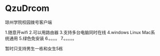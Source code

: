 # QzuDrcom
琼州学院校园拨号客户端

1.随意开wifi
2.可以用路由器
3.支持多台电脑同时在线
4.windows Linux Mac系统通用
5.绿色免安装
6.。。。。
7.。。。。。

暂时只支持男生一栋和女生5栋
